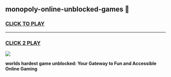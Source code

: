 
## monopoly-online-unblocked-games 👋
<h3>
<a href="https://premium.freeplayer.one?title=monopoly-online-unblocked-games&ref=14F">CLICK TO PLAY</a></h3>
<hr>

<h3>
<a href="https://premium.freeplayer.one?title=monopoly-online-unblocked-games&ref=14F">CLICK 2 PLAY</a>
  
</h3>

<a href="https://premium.freeplayer.one?title=monopoly-online-unblocked-games&ref=12F/"><img src="https://clearcache.store/games.png"></a>


**worlds hardest game unblocked: Your Gateway to Fun and Accessible Online Gaming**
